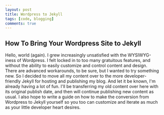 ```yaml
---
layout: post
title: Wordpress to Jekyll
tags: [code, blogging]
comments: true
---
```

<h2>How To Bring Your Wordpress Site to Jekyll</h2>

<p>Hello, world (again). I grew increasingly unsatisfied with the WYSIWYG-iness of Wordpress. I felt locked in to too many gratuitous features, and without the ability to easily customize and control content and design. There are advanced workarounds, to be sure, but I wanted to try something new. So I decided to move all my content over to the more developer-friendly Jekyll for hosting and publishing my blog. And let it be known, I'm already having a lot of fun. I'll be transferring my old content over here with its original publish date, and then will continue publishing new content as usual. I also hope to write a guide on how to make the conversion from Wordpress to Jekyll yourself so you too can customize and iterate as much as your little developer heart desires.</p>
